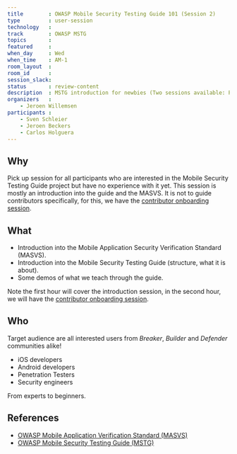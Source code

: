 ```yaml
---
title        : OWASP Mobile Security Testing Guide 101 (Session 2)
type         : user-session
technology   :
track        : OWASP MSTG
topics       :
featured     :
when_day     : Wed
when_time    : AM-1
room_layout  :
room_id      :
session_slack:
status       : review-content
description  : MSTG introduction for newbies (Two sessions available: PM-1 on Mon, AM-1 on Wed)
organizers   :
    - Jeroen Willemsen
participants :
    - Sven Schleier 
    - Jeroen Beckers
    - Carlos Holguera
---
```


## Why

Pick up session for all participants who are interested in the Mobile Security Testing Guide project but have no experience with it yet. This session is mostly an introduction into the guide and the MASVS. It is not to guide contributors specifically, for this, we have the [contributor onboarding session](https://open-security-summit.org/tracks/mobile/user-sessions/intro-mstg/).

## What

- Introduction into the Mobile Application Security Verification Standard (MASVS).
- Introduction into the Mobile Security Testing Guide (structure, what it is about).
- Some demos of what we teach through the guide.

Note the first hour will cover the introduction session, in the second hour, we will have the [contributor onboarding session](https://open-security-summit.org/tracks/mobile/user-sessions/intro-mstg/).

## Who

Target audience are all interested users from _Breaker_, _Builder_ and _Defender_ communities alike!

- iOS developers
- Android developers
- Penetration Testers
- Security engineers

From experts to beginners.

## References

- [OWASP Mobile Application Verification Standard (MASVS)](https://github.com/OWASP/owasp-masvs "MASVS")
- [OWASP Mobile Security Testing Guide (MSTG)](https://github.com/OWASP/owasp-mstg "MSTG")

